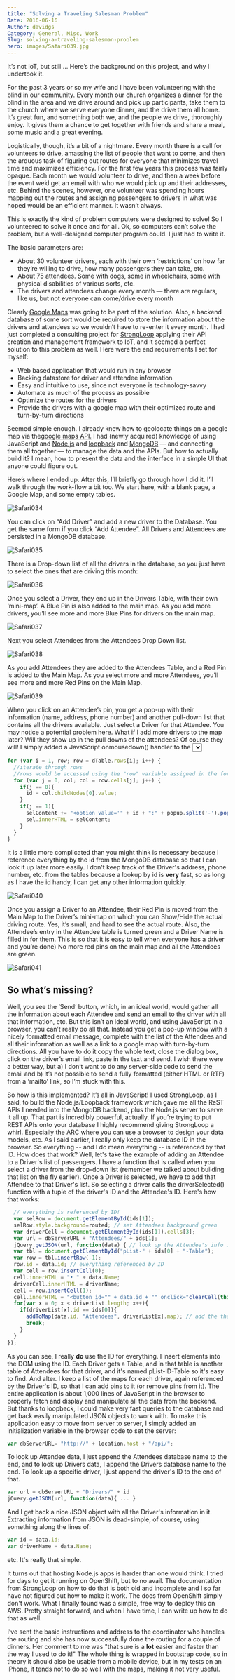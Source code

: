 ```yaml
---
title: "Solving a Traveling Salesman Problem"
Date: 2016-06-16
Author: davidgs
Category: General, Misc, Work
Slug: solving-a-traveling-salesman-problem
hero: images/Safari039.jpg
---
```


It’s not IoT, but still … Here’s the background on this project, and why I undertook it.

For the past 3 years or so my wife and I have been volunteering with the blind in our community. Every month our church organizes a dinner for the blind in the area and we drive around and pick up participants, take them to the church where we serve everyone dinner, and the drive them all home. It’s great fun, and something both we, and the people we drive, thoroughly enjoy. It gives them a chance to get together with friends and share a meal, some music and a great evening.

Logistically, though, it’s a bit of a nightmare. Every month there is a call for volunteers to drive, amassing the list of people that want to come, and then the arduous task of figuring out routes for everyone that minimizes travel time and maximizes efficiency. For the first few years this process was fairly opaque. Each month we would volunteer to drive, and then a week before the event we’d get an email with who we would pick up and their addresses, etc. Behind the scenes, however, one volunteer was spending hours mapping out the routes and assigning passengers to drivers in what was hoped would be an efficient manner. It wasn’t always.

This is exactly the kind of problem computers were designed to solve! So I volunteered to solve it once and for all. Ok, so computers can’t solve the problem, but a well-designed computer program could. I just had to write it.

The basic parameters are:

- About 30 volunteer drivers, each with their own ‘restrictions’ on how far they’re willing to drive, how many passengers they can take, etc.
- About 75 attendees. Some with dogs, some in wheelchairs, some with physical disabilities of various sorts, etc.
- The drivers and attendees change every month — there are regulars, like us, but not everyone can come/drive every month

Clearly [Google Maps](http://maps.google.com/) was going to be part of the solution. Also, a backend database of some sort would be required to store the information about the drivers and attendees so we wouldn’t have to re-enter it every month. I had just completed a consulting project for [StrongLoop](https://strongloop.com) applying their API creation and management framework to IoT, and it seemed a perfect solution to this problem as well. Here were the end requirements I set for myself:

- Web based application that would run in any browser
- Backing datastore for driver and attendee information
- Easy and intuitive to use, since not everyone is technology-savvy
- Automate as much of the process as possible
- Optimize the routes for the drivers
- Provide the drivers with a google map with their optimized route and turn-by-turn directions

Seemed simple enough. I already knew how to geolocate things on a google map via the[google maps API.](https://www.google.com/work/mapsearth/products/mapsapi.html) I had (newly acquired) knowledge of using JavaScript and [Node.js](https://nodejs.org/en/) and [loopback](https://www.google.com/url?sa=t&rct=j&q=&esrc=s&source=web&cd=1&cad=rja&uact=8&ved=0ahUKEwiJrcHf_azNAhVGKiYKHbONBioQFggcMAA&url=https%3A%2F%2Floopback.io%2F&usg=AFQjCNHtpfzxltGflU6-IJMVn0fp4eVBKA&sig2=o_NtCq7mb2Uf4RyYMpys7w&bvm=bv.124272578,d.eWE) and [MongoDB](https://www.mongodb.com/lp/download/) — and connecting them all together — to manage the data and the APIs. But how to actually build it? I mean, how to present the data and the interface in a simple UI that anyone could figure out.

Here’s where I ended up. After this, I’ll briefly go through how I did it. I’ll walk through the work-flow a bit too. We start here, with a blank page, a Google Map, and some empty tables.

![Safari034](/posts/category/programming/images/Safari034.jpg "Safari034.jpg")

You can click on “Add Driver” and add a new driver to the Database. You get the same form if you click “Add Attendee”. All Drivers and Attendees are persisted in a MongoDB database.

![Safari035](/posts/category/programming/images/Safari035.jpg "Safari035.jpg")

There is a Drop-down list of all the drivers in the database, so you just have to select the ones that are driving this month:

![Safari036](/posts/category/programming/images/Safari036.png "Safari036.png")

Once you select a Driver, they end up in the Drivers Table, with their own ‘mini-map’. A Blue Pin is also added to the main map. As you add more drivers, you’ll see more and more Blue Pins for drivers on the main map.

![Safari037](/posts/category/programming/images/Safari037.jpg "Safari037.jpg")

Next you select Attendees from the Attendees Drop Down list.

![Safari038](/posts/category/programming/images/Safari038.jpg "Safari038.jpg")

As you add Attendees they are added to the Attendees Table, and a Red Pin is added to the Main Map. As you select more and more Attendees, you’ll see more and more Red Pins on the Main Map.

![Safari039](/posts/category/programming/images/Safari039.jpg "Safari039.jpg")

When you click on an Attendee’s pin, you get a pop-up with their information (name, address, phone number) and another pull-down list that contains all the drivers available. Just select a Driver for that Attendee. You may notice a potential problem here. What if I add more drivers to the map later? Will they show up in the pull downs of the attendees? Of course they will! I simply added a JavaScript onmousedown() handler to the <select> for the driver's list, and in there I walk the Table of Drivers to build the Select List:

```js
for (var i = 1, row; row = dTable.rows[i]; i++) {
  //iterate through rows
  //rows would be accessed using the "row" variable assigned in the for loop
  for (var j = 0, col; col = row.cells[j]; j++) {
    if(j == 0){
      id = col.childNodes[0].value;
    }
    if(j == 1){
      selContent += "<option value='" + id + ":" + popup.split('-').pop() + "'>" + col.innerHTML + "</option>";
      sel.innerHTML = selContent;
    }
  }
}
```

It is a little more complicated than you might think is necessary because I reference everything by the id from the MongoDB database so that I can look it up later more easily. I don't keep track of the Driver's address, phone number, etc. from the tables because a lookup by id is **very** fast, so as long as I have the id handy, I can get any other information quickly.

![Safari040](/posts/category/programming/images/Safari040.jpg "Safari040.jpg")

Once you assign a Driver to an Attendee, their Red Pin is moved from the Main Map to the Driver’s mini-map on which you can Show/Hide the actual driving route. Yes, it’s small, and hard to see the actual route. Also, the Attendee’s entry in the Attendee table is turned green and a Driver Name is filled in for them. This is so that it is easy to tell when everyone has a driver and you’re done) No more red pins on the main map and all the Attendees are green.

![Safari041](/posts/category/programming/images/Safari041.jpg "Safari041.jpg")

## So what’s missing?

Well, you see the ‘Send’ button, which, in an ideal world, would gather all the information about each Attendee and send an email to the driver with all that information, etc. But this isn’t an ideal world, and using JavaScript in a browser, you can’t really do all that. Instead you get a pop-up window with a nicely formatted email message, complete with the list of the Attendees and all their information as well as a link to a google map with turn-by-turn directions. All you have to do it copy the whole text, close the dialog box, click on the driver’s email link, paste in the text and send. I wish there were a better way, but a) I don’t want to do any server-side code to send the email and b) it’s not possible to send a fully formatted (either HTML or RTF) from a ‘mailto’ link, so I’m stuck with this.

So how is this implemented? It’s all in JavaScript! I used StrongLoop, as I said, to build the Node.js/Loopback framework which gave me all the ReST APIs I needed into the MongoDB backend, plus the Node.js server to serve it all up. That part is incredibly powerful, actually. If you’re trying to put REST APIs onto your database I highly recommend giving StrongLoop a whirl. Especially the ARC where you can use a browser to design your data models, etc. As I said earlier, I really only keep the database ID in the browser. So everything -- and I do mean everything -- is referenced by that ID. How does that work? Well, let's take the example of adding an Attendee to a Driver's list of passengers. I have a function that is called when you select a driver from the drop-down list (remember we talked about building that list on the fly earlier). Once a Driver is selected, we have to add that Attendee to that Driver's list. So selecting a driver calls the driverSelected() function with a tuple of the driver's ID and the Attendee's ID. Here's how that works:

```js
  // everything is referenced by ID!
  var selRow = document.getElementById(ids[1]);
  selRow.style.background=routed; // set Attendees background green
  var driverCell = document.getElementById(ids[1]).cells[3];
  var url = dbServerURL + "Attendees/" + ids[1];
  jQuery.getJSON(url, function(data) { // look up the Attendee's info in the DB
  var tbl = document.getElementById("pList-" + ids[0] + "-Table");
  var row = tbl.insertRow(-1);
  row.id = data.id; // everything referenced by ID
  var cell = row.insertCell(0);
  cell.innerHTML = "• " + data.Name;
  driverCell.innerHTML = driverName;
  cell = row.insertCell(1);
  cell.innerHTML = "<button id="" + data.id + "" onclick="clearCell(this.id, this.value)" value="" + ids[0] + "" name="Remove">Remove</button>"
  for(var x = 0; x < driverList.length; x++){
    if(driverList[x].id == ids[0]){
      addToMap(data.id, "Attendees", driverList[x].map); // add the the Driver's map
      break;
    }
  }
});
```

As you can see, I really **do** use the ID for everything. I insert elements into the DOM using the ID. Each Driver gets a Table, and in that table is another table of Attendees for that driver, and it's named pList-ID-Table so it's easy to find. And alter. I keep a list of the maps for each driver, again referenced by the Driver's ID, so that I can add pins to it (or remove pins from it). The entire application is about 1,000 lines of JavaScript in the browser to properly fetch and display and manipulate all the data from the backend. But thanks to loopback, I could make very fast queries to the database and get back easily manipulated JSON objects to work with. To make this application easy to move from server to server, I simply added an initialization variable in the browser code to set the server:

```js
var dbServerURL= "http://" + location.host + "/api/";
```

To look up Attendee data, I just append the Attendees database name to the end, and to look up Drivers data, I append the Drivers database name to the end. To look up a specific driver, I just append the driver's ID to the end of that.

```js
var url = dbServerURL + "Drivers/" + id
jQuery.getJSON(url, function(data){ ... }
```

And I get back a nice JSON object with all the Driver's information in it. Extracting information from JSON is dead-simple, of course, using something along the lines of:

```js
var id = data.id;
var driverName = data.Name;
```

etc. It's really that simple.

It turns out that hosting Node.js apps is harder than one would think. I tried for days to get it running on OpenShift, but to no avail. The documentation from StrongLoop on how to do that is both old and incomplete and I so far have not figured out how to make it work. The docs from OpenShift simply don't work. What I finally found was a simple, free way to deploy this on AWS. Pretty straight forward, and when I have time, I can write up how to do that as well.

I’ve sent the basic instructions and address to the coordinator who handles the routing and she has now successfully done the routing for a couple of dinners. Her comment to me was "that sure is a **lot** easier and faster than the way I used to do it!" The whole thing is wrapped in bootstrap code, so in theory it should also be usable from a mobile device, but in my tests on an iPhone, it tends not to do so well with the maps, making it not very useful.
